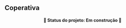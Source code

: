 ## Coperativa

<h4 align="center">   
<h4 align="center"> 
🚧  Status do projeto: Em construção 🚧
</h4>
</h4>
